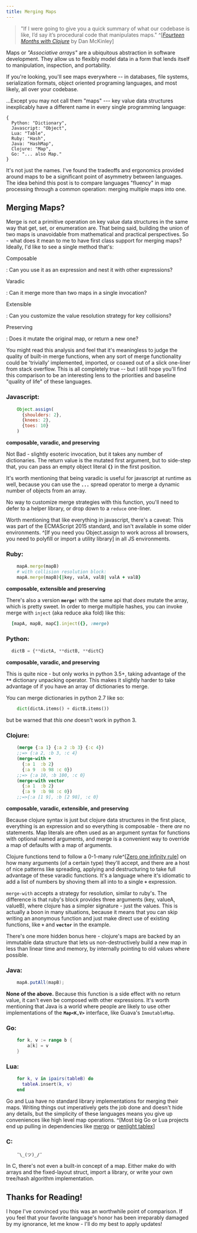 ```yaml
---
title: Merging Maps
---
```


> "If I were going to give you a quick summary of what our codebase is like, I’d say it’s procedural code that manipulates maps." ^[[*Fourteen Months with Clojure*](https://blog.skyliner.io/fourteen-months-with-clojure-beb8b3e4bf00) by Dan McKinley]

Maps or *"Associative arrays"* are a ubiquitous abstraction in software development. They allow us to flexibly model data in a form that lends itself to manipulation, inspection, and portability.

 If you're looking, you'll see maps everywhere -- in databases, file systems, serialization formats, object oriented programing languages, and most likely, all over your codebase.

...Except you may not call them "maps" --- key value data structures inexplicably have a different name in every single programming language:

```
{
  Python: "Dictionary",
  Javascript: "Object",
  Lua: "Table",
  Ruby: "Hash",
  Java: "HashMap",
  Clojure: "Map",
  Go: "... also Map."
}
```
It's not just the names. I've found the tradeoffs and ergonomics provided around maps to be a significant point of asymmetry between languages. The idea behind this post is to compare languages "fluency" in map processing through a common operation: merging multiple maps into one.

## Merging Maps?
Merge is not a primitive operation on key value data structures in the same way that get, set, or enumeration are. That being said, building the union of two maps is unavoidable from mathematical and practical perspectives. So - what does it mean to me to have first class support for merging maps? Ideally, I'd like to see a single method that's:


Composable

: Can you use it as an expression and nest it with other expressions?

Varadic

: Can it merge more than two maps in a single invocation?

Extensible

: Can you customize the value resolution strategy for key collisions?

Preserving

: Does it mutate the original map, or return a new one?


You might read this analysis and feel that it's meaningless to judge the quality of built-in merge functions, when any sort of merge functionality could be 'trivially' implemented, imported, or coaxed out of a slick one-liner from stack overflow.
This is all completely true -- but I still hope you'll find this comparison to be an interesting lens to the priorities and baseline "quality of life" of these languages.

### Javascript:

```javascript
    Object.assign(
      {shoulders: 2},
      {knees: 2},
      {toes: 10}
    )
```
**composable, varadic, and preserving**

Not Bad - slightly esoteric invocation, but it takes any number of dictionaries. The return value is the mutated first argument, but to side-step that, you can pass an empty object literal **`{}`** in the first position.

It's worth mentioning that being varadic is useful for javascript at runtime as well, because you can use the **`...`** spread operator to merge a dynamic number of objects from an array.

No way to customize merge strategies with this function, you'll need to defer to a helper library, or drop down to a `reduce` one-liner.

Worth mentioning that like everything in javascript, there's a caveat: This was part of the ECMAScript 2015 standard, and isn't available in some older environments. ^[If you need you Object.assign to work across all browsers, you need to polyfill or import a utility library] in all JS environments.


### Ruby:
```ruby
    mapA.merge(mapB)
    # with collision resolution block:
    mapA.merge(mapB){|key, valA, valB| valA + valB}
```
**composable, extensible and preserving**

There's also a version **`merge!`** with the same api that *does* mutate the array, which is pretty sweet. In order to merge multiple hashes, you can invoke merge with `inject` (aka reduce aka fold) like this:
```ruby
  [mapA, mapB, mapC].inject({}, :merge)
```

### Python:
```python
  dictB = {**dictA, **dictB, **dictC}
```
**composable, varadic, and preserving**

This is quite nice - but only works in python 3.5+, taking advantage of the **`**`** dictionary unpacking operator. This makes it slightly harder to take advantage of if you have an array of dictionaries to merge.

You can merge dictionaries in python 2.7 like so:
```python
    dict(dictA.items() + dictB.items())
```
but be warned that *this one* doesn't work in python 3.

### Clojure:
```clojure
    (merge {:a 1} {:a 2 :b 3} {:c 4})
    ;;=> {:a 2, :b 3, :c 4}
    (merge-with +
      {:a 1  :b 2}
      {:a 9  :b 98 :c 0})   
    ;;=> {:a 10, :b 100, :c 0}
    (merge-with vector
      {:a 1  :b 2}
      {:a 9  :b 98 :c 0})   
    ;;=>{:a [1 9], :b [2 98], :c 0}
```
**composable, varadic, extensible, and preserving**

Because clojure syntax is just but clojure data structures in the first place, everything is an expression and so everything is composable - there *are* no statements. Map literals are often used as an argument syntax for functions with optional named arguments, and merge is a convenient way to override a map of defaults with a map of arguments.

Clojure functions tend to follow a 0-1-many rule^[[Zero one infinity rule](https://en.wikipedia.org/wiki/Zero_one_infinity_rule)] on how many arguments (of a certain type) they'll accept, and there are a host of nice patterns like spreading, applying and destructuring to take full advantage of these varadic functions. It's a language where it's idiomatic to add a list of numbers by shoving them all into to a single **`+`** expression.

`merge-with` accepts a strategy for resolution, similar to ruby's. The difference is that ruby's block provides three arguments (key, valueA, valueB), where clojure has a simpler signature - just the values. This is actually a boon in many situations, because it means that you can skip writing an anonymous function and just make direct use of existing functions, like **`+`** and **`vector`** in the example.

There's one more hidden bonus here - clojure's maps are backed by an immutable data structure that lets us non-destructively build a new map in less than linear time and memory, by internally pointing to old values where possible.

### Java:
```java
    mapA.putAll(mapB);
```
**None of the above.**
Because this function is a side effect with no return value, it can't even be composed with other expressions. It's worth mentioning that Java is a world where people are likely to use other implementations of the **`Map<K,V>`** interface, like Guava's `ImmutableMap`.

### Go:
```go
    for k, v := range b {
        a[k] = v
    }
```
### Lua:
```lua
    for k, v in ipairs(tableB) do
      tableA.insert(k, v)
    end
```
Go and Lua have no standard library implementations for merging their maps. Writing things out imperatively gets the job done and doesn't hide any details, but the simplicity of these languages means you give up conveniences like high level map operations. ^[Most big Go or Lua projects end up pulling in dependencies like [mergo](https://github.com/imdario/mergo) or [penlight tablex](https://stevedonovan.github.io/Penlight/api/libraries/pl.tablex.html#Merging)]

### C:
```
    ¯\_(ツ)_/¯
```
In C, there's not even a built-in concept of a map. Either make do with arrays and the fixed-layout struct, import a library, or write your own tree/hash algorithm implementation.


## Thanks for Reading!
I hope I've convinced you this was an worthwhile point of comparison. If you feel that your favorite language's honor has been irreparably damaged by my ignorance, let me know - I'll do my best to apply updates!
